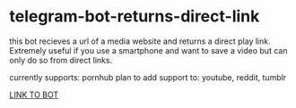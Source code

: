 # telegram-bot-returns-direct-link
this bot recieves a url of a media website and returns a direct play link. Extremely useful if you use a smartphone and want to save a video but can only do so from direct links.

currently supports: pornhub
plan to add support to: youtube, reddit, tumblr



[LINK TO BOT](t.me/Return_linkBot)
